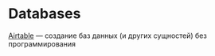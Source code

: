 # Databases

[Airtable](https://www.airtable.com) — создание баз данных (и других сущностей) без программирования
